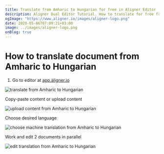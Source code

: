 ```yaml
---
title: Translate from Amharic to Hungarian for free in Aligner Editor
description: Aligner Dual Editor Tutorial. How to translate for free from Amharic to Hungarian. Aligner is multilingual document management platform. 
ogImage: "https://www.aligner.io/images/aligner-logo.png"
date: 2020-05-06T07:09:21+03:00
image: ../images/aligner-logo.png
onBlog: true
---
```


# How to translate document from Amharic to Hungarian

1. Go to editor at [app.aligner.io](https://app.aligner.io "Aligner App web page")

![translate from Amharic to Hungarian](../aligner-blank-editor.png "translate from Amharic to Hungarian")

Copy-paste content or upload content

![upload content from Amharic to Hungarian](../aligner-uploaded-document.png "upload content from Amharic to Hungarian")

Choose desired language

![choose machine translation from Amharic to Hungarian](../aligner-language-dropdown.png "choose machine translation from Amharic to Hungarian")

Work and edit 2 documents in parallel

![edit translation from Amharic to Hungarian](../aligner-double-sitded-editor.png "edit translation from Amharic to Hungarian")

